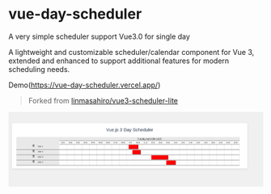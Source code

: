 # vue-day-scheduler
A very simple scheduler support Vue3.0 for single day

A lightweight and customizable scheduler/calendar component for Vue 3, extended and enhanced to support additional features for modern scheduling needs.

Demo(https://vue-day-scheduler.vercel.app/)

> Forked from [linmasahiro/vue3-scheduler-lite](https://github.com/linmasahiro/vue3-scheduler-lite)


![screenshot](public/Vue-js-3-Day-Scheduler-by-vinothcl.png)
